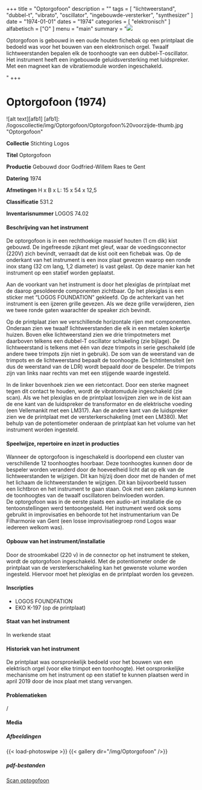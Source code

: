 ﻿+++
title = "Optorgofoon"
description = ""
tags = [
"lichtweerstand", "dubbel-t", "vibrato", "oscillator", "ingebouwde-versterker", "synthesizer"
]
date = "1974-01-01"
dates = "1974"
categories = [ "elektronisch"
]
alfabetisch = ["O"
]
menu = "main"
summary = "<a href='/logoscollectie/1974/optorgofoon'><img src='/logoscollectie/img/Optorgofoon/Optorgofoon%20voorzijde-thumb.jpg'></a><p>Optorgofoon is gebouwd in een oude houten fichebak op een printplaat die bedoeld was voor het bouwen van een elektronisch orgel. Twaalf lichtweerstanden bepalen elk de toonhoogte van een dubbel-T-oscillator. Het instrument heeft een ingebouwde geluidsversterking met luidspreker. Met een magneet kan de vibratiemodule worden ingeschakeld.</p>"
+++

# Optorgofoon (1974)

![alt text][afb1]
[afb1]: /logoscollectie/img/Optorgofoon/Optorgofoon%20voorzijde-thumb.jpg "Optorgofoon"

**Collectie**
Stichting Logos

**Titel**
Optorgofoon

**Productie**
Gebouwd door Godfried-Willem Raes te Gent

**Datering**
1974

**Afmetingen**
H x B x L: 15 x 54 x 12,5

**Classificatie**
531.2

**Inventarisnummer**
LOGOS 74.02

#### Beschrijving van het instrument
De optorgofoon is in een rechthoekige massief houten (1 cm dik) kist gebouwd. De ingefreesde zijkant met gleuf, waar de voedingsconnector (220V) zich bevindt, verraadt dat de kist ooit een fichebak was. Op de onderkant van het instrument is een inox plaat gevezen waarop een ronde inox stang (32 cm lang, 1,2 diameter) is vast gelast. Op deze manier kan het instrument op een statief worden geplaatst. 

Aan de voorkant van het instrument is door het plexiglas de printplaat met de daarop gesoldeerde componenten zichtbaar. Op het plexiglas is een sticker met “LOGOS FOUNDATION” gekleefd. Op de achterkant van het instrument is een ijzeren grille gevezen. Als we deze grille verwijderen, zien we twee ronde gaten waarachter de speaker zich bevindt.

Op de printplaat zien we verschillende horizontale rijen met componenten. Onderaan zien we twaalf lichtweerstanden die elk in een metalen kokertje huizen. Boven elke lichtweerstand zien we drie trimpotmeters met daarboven telkens een dubbel-T oscillator schakeling (zie bijlage). De lichtweerstand is telkens met één van deze trimpots in serie geschakeld (de andere twee trimpots zijn niet in gebruik). De som van de weerstand van de trimpots en de lichtweerstand bepaalt de toonhoogte. De lichtintensiteit (en dus de weerstand van de LDR) wordt bepaald door de bespeler. De trimpots zijn van links naar rechts van met een stijgende waarde ingesteld. 

In de linker bovenhoek zien we een rietcontact. Door een sterke magneet tegen dit contact te houden, wordt de vibratomudule ingeschakeld (zie scan).
Als we het plexiglas en de printplaat losvijzen zien we in de kist aan de ene kant van de luidspreker de transformator en de elektrische voeding (een Vellemankit met een LM317). Aan de andere kant van de luidspreker zien we de printplaat met de versterkerschakeling (met een LM380). Met behulp van de potentiometer onderaan de printplaat kan het volume van het instrument worden ingesteld.

#### Speelwijze, repertoire en inzet in producties
Wanneer de optorgofoon is ingeschakeld is doorlopend een cluster van verschillende 12 toonhoogtes hoorbaar. Deze toonhoogtes kunnen door de bespeler worden veranderd door de hoeveelheid licht dat op elk van de lichtweerstanden te wijzigen. Dit kan hij/zij doen door met de handen of met het lichaam de lichtweerstanden te wijzigen. Dit kan bijvoorbeeld tussen een lichtbron en het instrument te gaan staan. Ook met een zaklamp kunnen de toonhoogtes van de twaalf oscillatoren beïnvloeden worden.   
De optorgofoon was in de eerste plaats een audio-art installatie die op tentoonstellingen werd tentoongesteld. Het instrument werd ook soms gebruikt in improvisaties en behoorde tot het instrumentarium van De Filharmonie van Gent (een losse improvisatiegroep rond Logos waar iedereen welkom was). 

#### Opbouw van het instrument/installatie
Door de stroomkabel (220 v) in de connector op het instrument te steken, wordt de optorgofoon ingeschakeld. Met de potentiometer onder de printplaat van de versterkerschakeling kan het gewenste volume worden ingesteld. Hiervoor moet het plexiglas en de printplaat worden los gevezen.

#### Inscripties
- LOGOS FOUNDFATION
- EKO K-197 (op de printplaat)

#### Staat van het instrument
In werkende staat

#### Historiek van het instrument
De printplaat was oorspronkelijk bedoeld voor het bouwen van een elektrisch orgel (voor elke trimpot een toonhoogte).
Het oorspronkelijke mechanisme om het instrument op een statief te kunnen plaatsen werd in april 2019 door de inox plaat met stang vervangen.

#### Problematieken
/

#### Media
##### Afbeeldingen
{{< load-photoswipe >}}
{{< gallery dir="/img/Optorgofoon" />}}

##### pdf-bestanden
[Scan optogofoon](/logoscollectie/pdf/Optorgofoon/Scan_optogofoon.pdf)